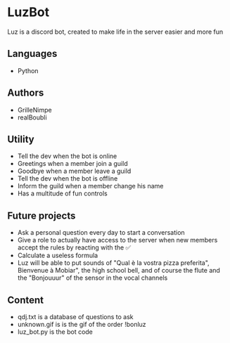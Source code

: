 # LuzBot
Luz is a discord bot, created to make life in the server easier and more fun
## Languages
- Python
## Authors
- GrilleNimpe
- realBoubli
## Utility
- Tell the dev when the bot is online
- Greetings when a member join a guild
- Goodbye when a member leave a guild
- Tell the dev when the bot is offline
- Inform the guild when a member change his name
- Has a multitude of fun controls 
## Future projects
- Ask a personal question every day to start a conversation
- Give a role to actually have access to the server when new members accept the rules by reacting with the ✅
- Calculate a useless formula
- Luz will be able to put sounds of "Qual è la vostra pizza preferita", Bienvenue à Mobiar", the high school bell, and of course the flute and the "Bonjouuur" of the sensor in the vocal channels
## Content
- qdj.txt is a database of questions to ask
- unknown.gif is is the gif of the order !bonluz
- luz_bot.py is the bot code
